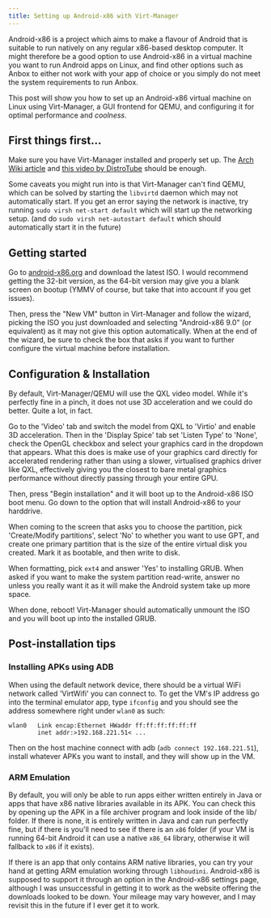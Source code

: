 ```yaml
---
title: Setting up Android-x86 with Virt-Manager
---
```


Android-x86 is a project which aims to make a flavour of Android that is suitable to run natively on any regular x86-based desktop computer. It might therefore be a good option to use Android-x86 in a virtual machine you want to run Android apps on Linux, and find other options such as Anbox to either not work with your app of choice or you simply do not meet the system requirements to run Anbox.

This post will show you how to set up an Android-x86 virtual machine on Linux using Virt-Manager, a GUI frontend for QEMU, and configuring it for optimal performance and *coolness*.

## First things first...
Make sure you have Virt-Manager installed and properly set up. The [Arch Wiki article](https://wiki.archlinux.org/title/Virt-Manager) and [this video by DistroTube](https://www.youtube.com/watch?v=p1d_b_91YlU) should be enough.

Some caveats you might run into is that Virt-Manager can't find QEMU, which can be solved by starting the `libvirtd` daemon which may not automatically start. If you get an error saying the network is inactive, try running `sudo virsh net-start default` which will start up the networking setup. (and do `sudo virsh net-autostart default` which should automatically start it in the future)

## Getting started
Go to [android-x86.org](https://android-x86.org) and download the latest ISO. I would recommend getting the 32-bit version, as the 64-bit version may give you a blank screen on bootup (YMMV of course, but take that into account if you get issues).

Then, press the "New VM" button in Virt-Manager and follow the wizard, picking the ISO you just downloaded and selecting "Android-x86 9.0" (or equivalent) as it may not give this option automatically. When at the end of the wizard, be sure to check the box that asks if you want to further configure the virtual machine before installation.

## Configuration & Installation
By default, Virt-Manager/QEMU will use the QXL video model. While it's perfectly fine in a pinch, it does not use 3D acceleration and we could do better. Quite a lot, in fact.

Go to the 'Video' tab and switch the model from QXL to 'Virtio' and enable 3D acceleration. Then in the 'Display Spice' tab set 'Listen Type' to 'None', check the OpenGL checkbox and select your graphics card in the dropdown that appears. What this does is make use of your graphics card directly for accelerated rendering rather than using a slower, virtualised graphics driver like QXL, effectively giving you the closest to bare metal graphics performance without directly passing through your entire GPU.

Then, press "Begin installation" and it will boot up to the Android-x86 ISO boot menu. Go down to the option that will install Android-x86 to your harddrive.

When coming to the screen that asks you to choose the partition, pick 'Create/Modify partitions', select 'No' to whether you want to use GPT, and create one primary partition that is the size of the entire virtual disk you created. Mark it as bootable, and then write to disk.

When formatting, pick `ext4` and answer 'Yes' to installing GRUB. When asked if you want to make the system partition read-write, answer no unless you really want it as it will make the Android system take up more space.

When done, reboot! Virt-Manager should automatically unmount the ISO and you will boot up into the installed GRUB.

## Post-installation tips

### Installing APKs using ADB
When using the default network device, there should be a virtual WiFi network called 'VirtWifi' you can connect to. To get the VM's IP address go into the terminal emulator app, type `ifconfig` and you should see the address somewhere right under `wlan0` as such:

```
wlan0	Link encap:Ethernet HWaddr ff:ff:ff:ff:ff:ff
		inet addr:>192.168.221.51< ...
```

Then on the host machine connect with adb (`adb connect 192.168.221.51`), install whatever APKs you want to install, and they will show up in the VM.

### ARM Emulation
By default, you will only be able to run apps either written entirely in Java or apps that have x86 native libraries available in its APK. You can check this by opening up the APK in a file archiver program and look inside of the lib/ folder. If there is none, it is entirely written in Java and can run perfectly fine, but if there is you'll need to see if there is an `x86` folder (if your VM is running 64-bit Android it can use a native `x86_64` library, otherwise it will fallback to `x86` if it exists).

If there is an app that only contains ARM native libraries, you can try your hand at getting ARM emulation working through `libhoudini`. Android-x86 is supposed to support it through an option in the Android-x86 settings page, although I was unsuccessful in getting it to work as the website offering the downloads looked to be down. Your mileage may vary however, and I may revisit this in the future if I ever get it to work.
